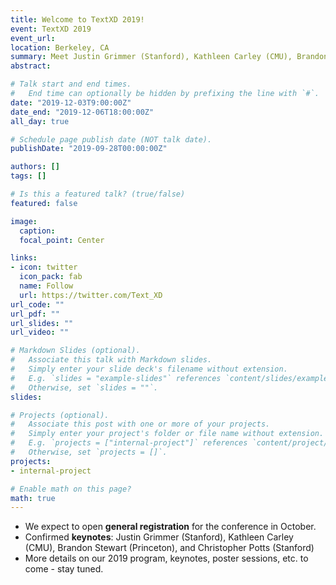 ```yaml
---
title: Welcome to TextXD 2019!
event: TextXD 2019
event_url:
location: Berkeley, CA
summary: Meet Justin Grimmer (Stanford), Kathleen Carley (CMU), Brandon Stewart (Princeton), Christopher Potts (Stanford), and more...
abstract:

# Talk start and end times.
#   End time can optionally be hidden by prefixing the line with `#`.
date: "2019-12-03T9:00:00Z"
date_end: "2019-12-06T18:00:00Z"
all_day: true

# Schedule page publish date (NOT talk date).
publishDate: "2019-09-28T00:00:00Z"

authors: []
tags: []

# Is this a featured talk? (true/false)
featured: false

image:
  caption:
  focal_point: Center

links:
- icon: twitter
  icon_pack: fab
  name: Follow
  url: https://twitter.com/Text_XD
url_code: ""
url_pdf: ""
url_slides: ""
url_video: ""

# Markdown Slides (optional).
#   Associate this talk with Markdown slides.
#   Simply enter your slide deck's filename without extension.
#   E.g. `slides = "example-slides"` references `content/slides/example-slides.md`.
#   Otherwise, set `slides = ""`.
slides:

# Projects (optional).
#   Associate this post with one or more of your projects.
#   Simply enter your project's folder or file name without extension.
#   E.g. `projects = ["internal-project"]` references `content/project/deep-learning/index.md`.
#   Otherwise, set `projects = []`.
projects:
- internal-project

# Enable math on this page?
math: true
---
```


* We expect to open **general registration** for the conference in October.
* Confirmed **keynotes**: Justin Grimmer (Stanford), Kathleen Carley (CMU), Brandon Stewart (Princeton), and Christopher Potts (Stanford)
* More details on our 2019 program, keynotes, poster sessions, etc. to come - stay tuned.
